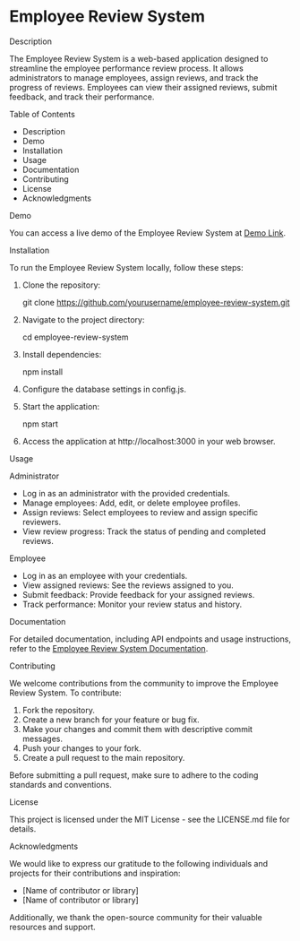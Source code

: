 # Employee Review System

Description

The Employee Review System is a web-based application designed to streamline the employee performance review process. It allows administrators to manage employees, assign reviews, and track the progress of reviews. Employees can view their assigned reviews, submit feedback, and track their performance.

Table of Contents

- Description
- Demo
- Installation
- Usage
- Documentation
- Contributing
- License
- Acknowledgments

Demo

You can access a live demo of the Employee Review System at [Demo Link](https://your-demo-link.com).

Installation

To run the Employee Review System locally, follow these steps:

1. Clone the repository:

   git clone https://github.com/yourusername/employee-review-system.git

2. Navigate to the project directory:

   cd employee-review-system

3. Install dependencies:

   npm install

4. Configure the database settings in config.js.

5. Start the application:

   npm start

6. Access the application at http://localhost:3000 in your web browser.

Usage

Administrator

- Log in as an administrator with the provided credentials.
- Manage employees: Add, edit, or delete employee profiles.
- Assign reviews: Select employees to review and assign specific reviewers.
- View review progress: Track the status of pending and completed reviews.

Employee

- Log in as an employee with your credentials.
- View assigned reviews: See the reviews assigned to you.
- Submit feedback: Provide feedback for your assigned reviews.
- Track performance: Monitor your review status and history.

Documentation

For detailed documentation, including API endpoints and usage instructions, refer to the [Employee Review System Documentation](https://link-to-your-documentation.com).

Contributing

We welcome contributions from the community to improve the Employee Review System. To contribute:

1. Fork the repository.
2. Create a new branch for your feature or bug fix.
3. Make your changes and commit them with descriptive commit messages.
4. Push your changes to your fork.
5. Create a pull request to the main repository.

Before submitting a pull request, make sure to adhere to the coding standards and conventions.

License

This project is licensed under the MIT License - see the LICENSE.md file for details.

Acknowledgments

We would like to express our gratitude to the following individuals and projects for their contributions and inspiration:

- [Name of contributor or library]
- [Name of contributor or library]

Additionally, we thank the open-source community for their valuable resources and support.
